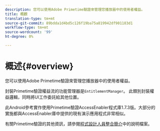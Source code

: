 ```yaml
---
description: 您可以使用Adobe Primetime驗證來管理您播放器中的使用者權益。
title: 概觀
translation-type: tm+mt
source-git-commit: 89bdda1d4bd5c126f19ba75a819942df901183d1
workflow-type: tm+mt
source-wordcount: '99'
ht-degree: 0%

---
```



# 概述{#overview}

您可以使用Adobe Primetime驗證來管理您播放器中的使用者權益。

封裝Primetime驗證權益流的功能管理器是`EntitlementManager`。 此類別封裝權益邏輯，同時將UI工作委託給其他位置。

此Android參考實作使用Primetime驗證AccessEnabler程式庫1.7.3版。大部分的實施都與AccessEnabler庫中提供的現有演示應用程式非常相似。

有關Primetime驗證的其他資訊，請參閱[程式設計人員整合簡介](https://tve.helpdocsonline.com/introduction-to-programmer-integration)中的說明檔案。
